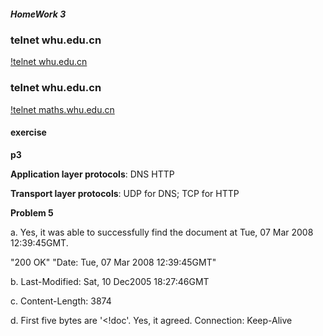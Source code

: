 ##### HomeWork 3

### telnet whu.edu.cn
[!telnet whu.edu.cn](https://github.com/2017302580119/Pics/telnet-whu.jpg)


### telnet whu.edu.cn
[!telnet maths.whu.edu.cn](https://github.com/2017302580119/Pics/telnet-maths1.jpg)


#### exercise

**p3**

**Application layer protocols**: DNS HTTP

**Transport layer protocols**: UDP for DNS; TCP for HTTP


**Problem 5**

a. Yes, it was able to successfully find the document at Tue, 07 Mar 2008 12:39:45GMT.

"200 OK" "Date: Tue, 07 Mar 2008 12:39:45GMT"

b. Last-Modified: Sat, 10 Dec2005 18:27:46GMT

c. Content-Length: 3874

d. First five bytes are '<!doc'.
    Yes, it agreed. Connection: Keep-Alive
